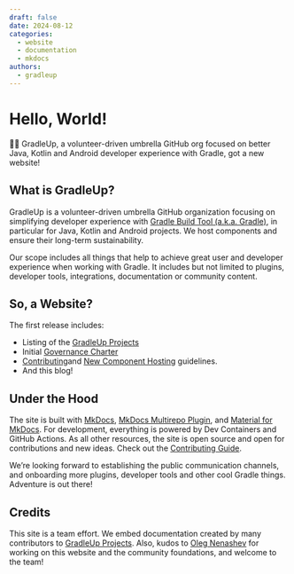 ```yaml
---
draft: false
date: 2024-08-12
categories:
  - website
  - documentation
  - mkdocs
authors:
  - gradleup
---
```


# Hello, World!

🐘🎈 GradleUp, a volunteer-driven umbrella GitHub org focused on better Java, Kotlin and Android developer experience with Gradle, got a new website!

<!-- more -->

## What is GradleUp?

GradleUp is a volunteer-driven umbrella GitHub organization
focusing on simplifying developer experience with [Gradle Build Tool (a.k.a. Gradle)](https://gradle.org/),
in particular for Java, Kotlin and Android projects.
We host components and ensure their long-term sustainability.

Our scope includes all things that help to achieve great user and developer experience when working with Gradle.
It includes but not limited to plugins, developer tools, integrations, documentation or community content.

## So, a Website?

The first release includes:

- Listing of the [GradleUp Projects](../../projects/README.md)
- Initial [Governance Charter](../../docs/community/governance.md)
- [Contributing](../../docs/community/participate.md)and
  [New Component Hosting](../../docs/community/hosting.md) guidelines.
- And this blog!

## Under the Hood

The site is built with [MkDocs](https://www.mkdocs.org/),
[MkDocs Multirepo Plugin](https://github.com/jdoiro3/mkdocs-multirepo-plugin/tree/main),
and [Material for MkDocs](https://squidfunk.github.io/mkdocs-material).
For development, everything is powered by Dev Containers and GitHub Actions.
As all other resources, the site is open source and open for contributions and new ideas.
Check out the [Contributing Guide](../../CONTRIBUTING.md).

We’re looking forward to establishing the public communication channels, and onboarding more plugins, developer tools and other cool Gradle things.
Adventure is out there!

## Credits

This site is a team effort.
We embed documentation created by many contributors to
[GradleUp Projects](../../projects/README.md).
Also, kudos to [Oleg Nenashev](https://github.com/oleg-nenashev) for working on this website and the community foundations, and welcome to the team!


